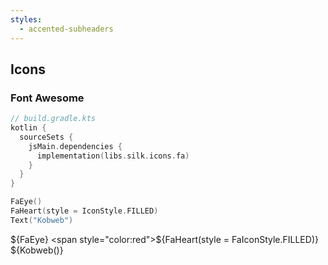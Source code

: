 ```yaml
---
styles:
  - accented-subheaders
---
```


## Icons

### Font Awesome

```kotlin 5
// build.gradle.kts
kotlin {
  sourceSets {
    jsMain.dependencies {
      implementation(libs.silk.icons.fa)
    }
  }
}
```

```kotlin <fragment>
FaEye()
FaHeart(style = IconStyle.FILLED)
Text("Kobweb")
```

<span class="fragment">${FaEye} <span style="color:red">${FaHeart(style = FaIconStyle.FILLED)}</span> ${Kobweb()}</span>
